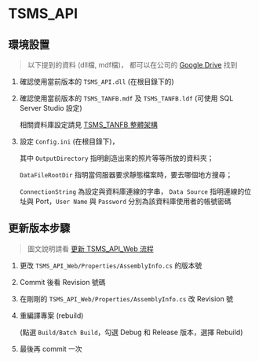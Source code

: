 # TSMS_API


## 環境設置

> 以下提到的資料 (dll檔, mdf檔)，
> 都可以在公司的 [Google Drive](https://drive.google.com/drive/folders/1sFkGbrx-y_jS64qBEkq9rF0ZUn6klMW7) 找到

1. 確認使用當前版本的 `TSMS_API.dll` (在根目錄下的)

2. 確認使用當前版本的 `TSMS_TANFB.mdf` 及 `TSMS_TANFB.ldf` (可使用 SQL Server Studio 設定)

   相關資料庫設定請見 [TSMS_TANFB 整體架構](https://code.nuwainfo.com/trac/phantasos/wiki/TSMS_TANFB%E6%95%B4%E9%AB%94%E6%9E%B6%E6%A7%8B)

3. 設定 `Config.ini` (在根目錄下)，
   
   其中 `OutputDirectory` 指明創造出來的照片等等所放的資料夾；
   
   `DataFileRootDir` 指明當伺服器要求靜態檔案時，要去哪個地方搜尋；
   
   `ConnectionString` 為設定與資料庫連線的字串，
   `Data Source` 指明連線的位址與 Port，`User Name` 與 `Password` 分別為該資料庫使用者的帳號密碼

## 更新版本步驟

> 圖文說明請看 [更新 TSMS_API_Web 流程
](https://code.nuwainfo.com/trac/phantasos/wiki/TSMS_TANFB%E6%95%B4%E9%AB%94%E6%9E%B6%E6%A7%8B#%E6%9B%B4%E6%96%B0TSMS_API_Web%E6%B5%81%E7%A8%8B)

1. 更改 `TSMS_API_Web/Properties/AssemblyInfo.cs` 的版本號

2. Commit 後看 Revision 號碼
   
3. 在剛剛的 `TSMS_API_Web/Properties/AssemblyInfo.cs` 改 Revision 號

4. 重編譯專案 (rebuild)

   (點選 `Build/Batch Build`，勾選 Debug 和 Release 版本，選擇 Rebuild)

5. 最後再 commit 一次
